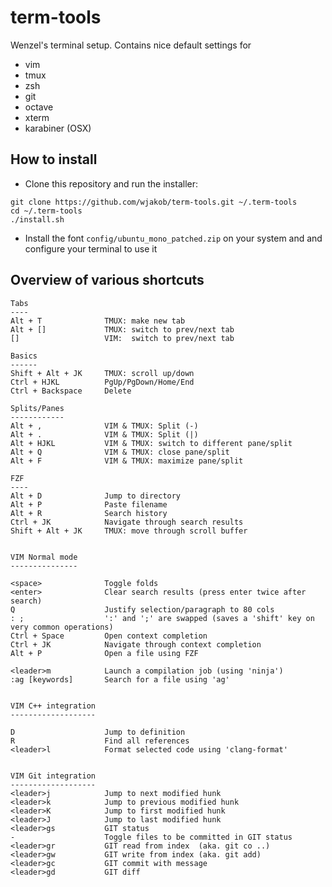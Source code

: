 term-tools
==========

Wenzel's terminal setup. Contains nice default settings for

* vim
* tmux
* zsh
* git
* octave
* xterm
* karabiner (OSX)

How to install
--------------

* Clone this repository and run the installer:
```
git clone https://github.com/wjakob/term-tools.git ~/.term-tools
cd ~/.term-tools
./install.sh
```

* Install the font ``config/ubuntu_mono_patched.zip`` on your
  system and and configure your terminal to use it


Overview of various shortcuts
-----------------------------
```
Tabs
----
Alt + T              TMUX: make new tab
Alt + []             TMUX: switch to prev/next tab
[]                   VIM:  switch to prev/next tab

Basics
------
Shift + Alt + JK     TMUX: scroll up/down
Ctrl + HJKL          PgUp/PgDown/Home/End
Ctrl + Backspace     Delete

Splits/Panes
------------
Alt + ,              VIM & TMUX: Split (-)
Alt + .              VIM & TMUX: Split (|)
Alt + HJKL           VIM & TMUX: switch to different pane/split
Alt + Q              VIM & TMUX: close pane/split
Alt + F              VIM & TMUX: maximize pane/split

FZF
----
Alt + D              Jump to directory
Alt + P              Paste filename
Alt + R              Search history
Ctrl + JK            Navigate through search results
Shift + Alt + JK     TMUX: move through scroll buffer


VIM Normal mode
---------------

<space>              Toggle folds
<enter>              Clear search results (press enter twice after search)
Q                    Justify selection/paragraph to 80 cols
: ;                  ':' and ';' are swapped (saves a 'shift' key on very common operations)
Ctrl + Space         Open context completion
Ctrl + JK            Navigate through context completion
Alt + P              Open a file using FZF

<leader>m            Launch a compilation job (using 'ninja')
:ag [keywords]       Search for a file using 'ag'


VIM C++ integration
-------------------

D                    Jump to definition
R                    Find all references
<leader>l            Format selected code using 'clang-format'


VIM Git integration
-------------------
<leader>j            Jump to next modified hunk
<leader>k            Jump to previous modified hunk
<leader>K            Jump to first modified hunk
<leader>J            Jump to last modified hunk
<leader>gs           GIT status
-                    Toggle files to be committed in GIT status
<leader>gr           GIT read from index  (aka. git co ..)
<leader>gw           GIT write from index (aka. git add)
<leader>gc           GIT commit with message
<leader>gd           GIT diff
```
